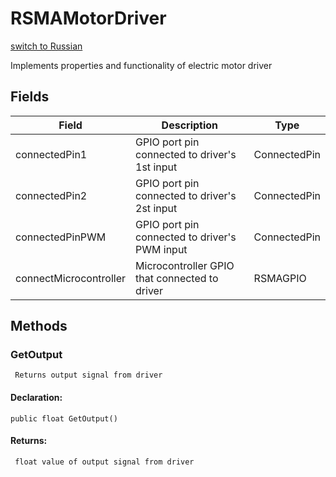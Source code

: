 # RSMAMotorDriver
[switch to Russian](/ScriptingAPI/ru/Electronics/RSMAMotorDriver.cs.md)

 Implements properties and functionality of electric motor driver

## Fields
| Field | Description | Type |
|--|--|--|
|connectedPin1|     GPIO port pin connected to driver's 1st input|ConnectedPin|
|connectedPin2|     GPIO port pin connected to driver's 2st input|ConnectedPin|
|connectedPinPWM|     GPIO port pin connected to driver's PWM input|ConnectedPin|
|connectMicrocontroller|     Microcontroller GPIO that connected to driver|RSMAGPIO|

## Methods
### GetOutput
     Returns output signal from driver
#### Declaration:
    public float GetOutput()
#### Returns:
     float value of output signal from driver
